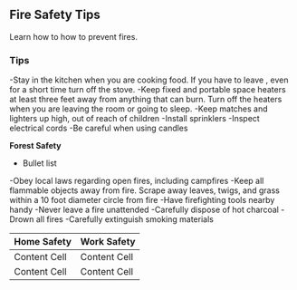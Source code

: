 ## Fire Safety Tips
Learn how to how to prevent fires.


### Tips

-Stay in the kitchen when you are cooking food. If you have to leave , even for a short time turn off the stove.
-Keep fixed and portable space heaters at least three feet away from anything that can burn. Turn off the heaters when you are leaving the room or going to sleep.
-Keep matches and lighters up high, out of reach of children
-Install sprinklers
-Inspect electrical cords
-Be careful when using candles

**Forest Safety**
* Bullet list
 
-Obey local laws regarding open fires, including campfires
-Keep all flammable objects away from fire. Scrape away leaves, twigs, and grass within a 10 foot diameter circle from fire
-Have firefighting tools nearby handy
-Never leave a fire unattended 
-Carefully dispose of hot charcoal
-Drown all fires
-Carefully extinguish smoking materials


Home Safety   | Work Safety
------------- | -------------
Content Cell  | Content Cell
Content Cell  | Content Cell



